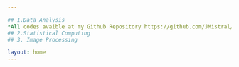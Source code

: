 ```yaml
---

## 1.Data Analysis
*All codes avaible at my Github Repository https://github.com/JMistral/DataAnalyst_Udacity*
## 2.Statistical Computing
## 3. Image Processing

layout: home
---
```

